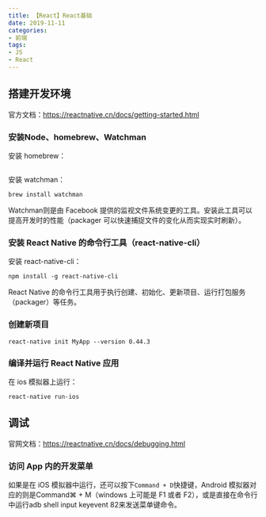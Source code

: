 ```yaml
---
title: 【React】React基础
date: 2019-11-11
categories: 
- 前端
tags: 
- JS
- React
---
```


## 搭建开发环境

官方文档：<https://reactnative.cn/docs/getting-started.html>

### 安装Node、homebrew、Watchman

安装 homebrew：

```

```

安装 watchman：

```
brew install watchman
```


Watchman则是由 Facebook 提供的监视文件系统变更的工具。安装此工具可以提高开发时的性能（packager 可以快速捕捉文件的变化从而实现实时刷新）。



### 安装 React Native 的命令行工具（react-native-cli）

安装 react-native-cli：

```
npm install -g react-native-cli
```


React Native 的命令行工具用于执行创建、初始化、更新项目、运行打包服务（packager）等任务。

###  创建新项目

```
react-native init MyApp --version 0.44.3
```

### 编译并运行 React Native 应用

在 ios 模拟器上运行：

```
react-native run-ios
```

## 调试

官网文档：<https://reactnative.cn/docs/debugging.html>


### 访问 App 内的开发菜单

如果是在 iOS 模拟器中运行，还可以按下`Command + D`快捷键，Android 模拟器对应的则是Command⌘ + M（windows 上可能是 F1 或者 F2），或是直接在命令行中运行adb shell input keyevent 82来发送菜单键命令。



